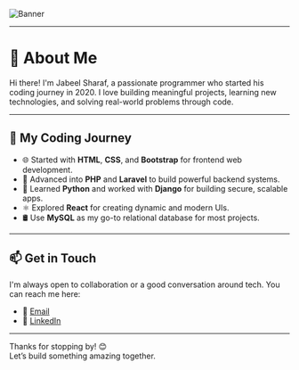 ![Banner]([https://raw.githubusercontent.com/JabeelSharaf/JabeelSharaf/main/banner.png](https://raw.githubusercontent.com/JABEELSHARAF/JABEELSHARAF/refs/heads/main/Black%20and%20Yellow%20Web%20Developer%20LinkedIn%20Banner.png))

---

# 👋 About Me

Hi there! I'm Jabeel Sharaf, a passionate programmer who started his coding journey in 2020. I love building meaningful projects, learning new technologies, and solving real-world problems through code.

---

## 🚀 My Coding Journey

- 🌐 Started with **HTML**, **CSS**, and **Bootstrap** for frontend web development.
- 🐘 Advanced into **PHP** and **Laravel** to build powerful backend systems.
- 🐍 Learned **Python** and worked with **Django** for building secure, scalable apps.
- ⚛️ Explored **React** for creating dynamic and modern UIs.
- 🛢️ Use **MySQL** as my go-to relational database for most projects.
---



## 📫 Get in Touch

I'm always open to collaboration or a good conversation around tech. You can reach me here:

- 📧 [Email](mailto:jabeelsharaf321@gmail.com)  
- 💼 [LinkedIn](https://www.linkedin.com/in/jabeel-sharaf-220916237/)  

---

Thanks for stopping by! 😊  
Let’s build something amazing together.

<!---
**JabeelSharaf/JabeelSharaf** is a ✨ _special_ ✨ repository because its `README.md` appears on your GitHub profile.
-->
